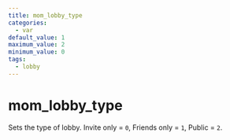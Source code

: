 ```yaml
---
title: mom_lobby_type
categories:
  - var
default_value: 1
maximum_value: 2
minimum_value: 0
tags:
  - lobby
---
```


# mom_lobby_type

Sets the type of lobby. Invite only = `0`, Friends only = `1`, Public = `2`.
